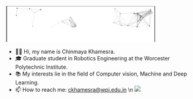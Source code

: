 [<img src="https://github.com/Chinmayak1197/Chinmayak1197/blob/4f71dbfa78d4ef95c194c3e88acc93f96e451b62/intro.gif" alt="👋 Hi there! I'm Chinmaya Khamesra | https://chinmayak1197.github.io" title="👋 Hi there! I'm Chinmaya Khamesra | https://chinmayak1197.github.io"/>](https://chinmayak1197.github.io/)

- 👋🏽 Hi, my name is Chinmaya Khamesra.
- 🎓 Graduate student in Robotics Engineering at the Worcester Polytechnic Institute. 
- 📚 My interests lie in the field of Computer vision, Machine and Deep Learning.
- 📫 How to reach me: ckhamesra@wpi.edu.in \n
<a href="https://www.linkedin.com/in/ckhamesra1197/"><img src="https://img.shields.io/badge/LinkedIn-0077B5?style=for-the-badge&logo=linkedin&logoColor=white"></a>
